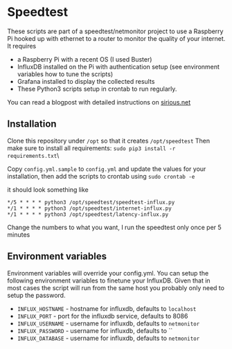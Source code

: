 # Speedtest

These scripts are part of a speedtest/netmonitor project to use a Raspberry Pi hooked up with ethernet to a router to monitor the quality of your internet. It requires

- a Raspberry Pi with a recent OS (I used Buster)
- InfluxDB installed on the Pi with authentication setup (see environment variables how to tune the scripts)
- Grafana installed to display the collected results
- These Python3 scripts setup in crontab to run regularly.

You can read a blogpost with detailed instructions on [sirious.net](https://sirious.net/sirious/?p=481)


## Installation

Clone this repository under `/opt` so that it creates `/opt/speedtest`
Then make sure to install all requirements: `sudo pip3 install -r requirements.txt`\

Copy `config.yml.sample` to `config.yml` and update the values for your installation, then add the scripts to crontab using `sudo crontab -e`

it should look something like

```
*/5 * * * * python3 /opt/speedtest/speedtest-influx.py
*/1 * * * * python3 /opt/speedtest/internet-influx.py
*/1 * * * * python3 /opt/speedtest/latency-influx.py
```

Change the numbers to what you want, I run the speedtest only once per 5 minutes

## Environment variables

Environment variables will override your config.yml. You can setup the following environment variables to finetune your InfluxDB. Given that in most cases the script will run from the same host you probably only need to setup the password.

- `INFLUX_HOSTNAME` - hostname for influxdb, defaults to `localhost`
- `INFLUX_PORT` - port for the influxdb service, defaults to 8086
- `INFLUX_USERNAME` - username for influxdb, defaults to `netmonitor`
- `INFLUX_PASSWORD` - username for influxdb, defaults to ``
- `INFLUX_DATABASE` - username for influxdb, defaults to `netmonitor`
